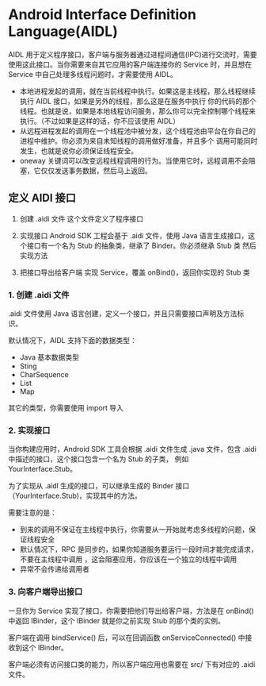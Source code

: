 # Android Interface Definition Language(AIDL)
AIDL 用于定义程序接口，客户端与服务器通过进程间通信(IPC)进行交流时，需要使用这此接口。当你需要来自其它应用的客户端连接你的 
Service 时，并且想在 Service 中自己处理多线程问题时，才需要使用 AIDL。

* 本地进程发起的调用，就在当前线程中执行。如果这是主线程，那么线程继续执行 AIDL 接口，如果是另外的线程，那么这是在服务中执行
你的代码的那个线程。也就是说，如果是本地线程访问服务，那么你可以完全控制哪个线程来执行。（不过如果是这样的话，你不应该使用 AIDL）
* 从远程进程发起的调用在一个线程池中被分发，这个线程池由平台在你自己的进程中维护。你必须为来自未知线程的调用做好准备，并且多个
调用可能同时发生，也就是说你必须保证线程安全。
* oneway 关键词可以改变远程线程调用的行为。当使用它时，远程调用不会阻塞，它仅仅发送事务数据，然后马上返回。

## 定义 AIDI 接口

1. 创建 .aidi 文件
这个文件定义了程序接口

2. 实现接口
Android SDK 工程会基于 .aidi 文件，使用 Java 语言生成接口，这个接口有一个名为 Stub 的抽象类，继承了 Binder。你必须继承 Stub 类
然后实现方法

3. 把接口导出给客户端
实现 Service，覆盖 onBind()，返回你实现的 Stub 类

### 1. 创建 .aidi 文件
.aidi 文件使用 Java 语言创建，定义一个接口，并且只需要接口声明及方法标识。

默认情况下，AIDL 支持下面的数据类型：
* Java 基本数据类型
* Sting
* CharSequence
* List
* Map

其它的类型，你需要使用 import 导入

### 2. 实现接口
当你构建应用时，Android SDK 工具会根据 .aidi 文件生成 .java 文件，包含 .aidi 中描述的接口，这个接口包含一个名为 Stub 的子类，
例如 YourInterface.Stub。

为了实现从 .aidl 生成的接口，可以继承生成的 Binder 接口（YourInterface.Stub)，实现其中的方法。

需要注意的是：

* 到来的调用不保证在主线程中执行，你需要从一开始就考虑多线程的问题，保证线程安全
* 默认情况下，RPC 是同步的，如果你知道服务要运行一段时间才能完成请求，不要在主线程中调用 ，这会阻塞应用，你应该在一个独立的线程中调用 
* 异常不会传递给调用者

### 3. 向客户端导出接口
一旦你为 Service 实现了接口，你需要把他们导出给客户端，方法是在 onBind() 中返回 IBinder，这个 IBinder 就是你之前实现 Stub 的那个类的实例。

客户端在调用  bindService() 后，可以在回调函数 onServiceConnected() 中接收到这个 IBinder。

客户端必须有访问接口类的能力，所以客户端应用也需要在 src/ 下有对应的 .aidi 文件。
